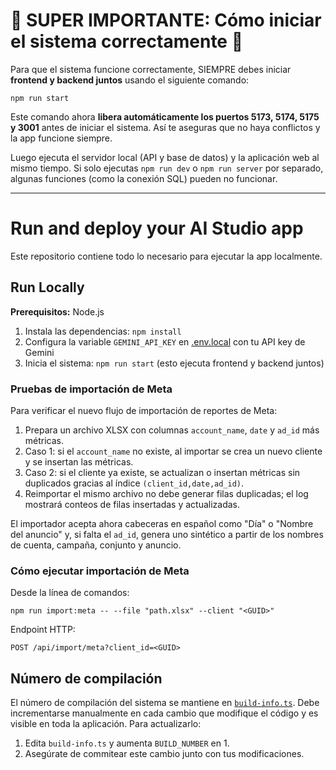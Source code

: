 
# 🚨 SUPER IMPORTANTE: Cómo iniciar el sistema correctamente 🚨


Para que el sistema funcione correctamente, SIEMPRE debes iniciar **frontend y backend juntos** usando el siguiente comando:

```
npm run start
```

Este comando ahora **libera automáticamente los puertos 5173, 5174, 5175 y 3001** antes de iniciar el sistema. Así te aseguras que no haya conflictos y la app funcione siempre.

Luego ejecuta el servidor local (API y base de datos) y la aplicación web al mismo tiempo. Si solo ejecutas `npm run dev` o `npm run server` por separado, algunas funciones (como la conexión SQL) pueden no funcionar.

---

# Run and deploy your AI Studio app

Este repositorio contiene todo lo necesario para ejecutar la app localmente.

## Run Locally

**Prerequisitos:** Node.js

1. Instala las dependencias:
   `npm install`
2. Configura la variable `GEMINI_API_KEY` en [.env.local](.env.local) con tu API key de Gemini
3. Inicia el sistema:
   `npm run start` (esto ejecuta frontend y backend juntos)

### Pruebas de importación de Meta

Para verificar el nuevo flujo de importación de reportes de Meta:

1. Prepara un archivo XLSX con columnas `account_name`, `date` y `ad_id` más métricas.
2. Caso 1: si el `account_name` no existe, al importar se crea un nuevo cliente y se insertan las métricas.
3. Caso 2: si el cliente ya existe, se actualizan o insertan métricas sin duplicados gracias al índice `(client_id,date,ad_id)`.
4. Reimportar el mismo archivo no debe generar filas duplicadas; el log mostrará conteos de filas insertadas y actualizadas.

El importador acepta ahora cabeceras en español como "Día" o "Nombre del anuncio" y, si falta el `ad_id`, genera uno sintético a partir de los nombres de cuenta, campaña, conjunto y anuncio.
### Cómo ejecutar importación de Meta

Desde la línea de comandos:

```
npm run import:meta -- --file "path.xlsx" --client "<GUID>"
```

Endpoint HTTP:

```
POST /api/import/meta?client_id=<GUID>
```


## Número de compilación

El número de compilación del sistema se mantiene en [`build-info.ts`](build-info.ts).
Debe incrementarse manualmente en cada cambio que modifique el código y es visible en toda la aplicación.
Para actualizarlo:

1. Edita `build-info.ts` y aumenta `BUILD_NUMBER` en 1.
2. Asegúrate de commitear este cambio junto con tus modificaciones.

